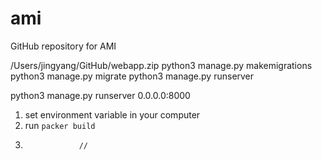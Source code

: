 # ami
GitHub repository for AMI


/Users/jingyang/GitHub/webapp.zip
python3 manage.py makemigrations
python3 manage.py migrate
python3 manage.py runserver


python3 manage.py runserver 0.0.0.0:8000

1. set environment variable in your computer
2. run `packer build`
3.                 //
